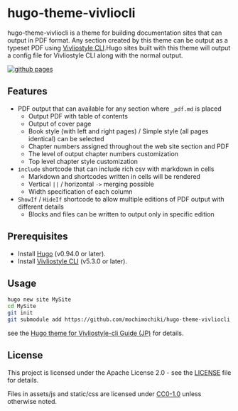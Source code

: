 # hugo-theme-vivliocli

hugo-theme-vivliocli is a theme for building documentation sites that can output in PDF format. Any section created by this theme can be output as a typeset PDF using [Vivliostyle CLI](https://github.com/vivliostyle/vivliostyle-cli).Hugo sites built with this theme will output a config file for Vivliostyle CLI along with the normal output.

[![github pages](https://github.com/mochimochiki/hugo-theme-vivliocli/actions/workflows/gh-pages.yml/badge.svg)](https://github.com/mochimochiki/hugo-theme-vivliocli/actions/workflows/gh-pages.yml)

## Features

* PDF output that can available for any section where `_pdf.md` is placed
  * Output PDF with table of contents
  * Output of cover page
  * Book style (with left and right pages) / Simple style (all pages identical) can be selected
  * Chapter numbers assigned throughout the web site section and PDF
  * The level of output chapter numbers customization
  * Top level chapter style customization
* `include` shortcode that can include rich csv with markdown in cells
  * Markdown and shortcodes written in cells will be rendered
  * Vertical `||` / horizontal `->` merging possible
  * Width specification of each column
* `ShowIf` / `HideIf` shortcode to allow multiple editions of PDF output with different details
  * Blocks and files can be written to output only in specific edition

## Prerequisites

* Install [Hugo](https://github.com/gohugoio/hugo) (v0.94.0 or later).
* Install [Vivliostyle CLI](https://github.com/vivliostyle/vivliostyle-cli) (v5.3.0 or later).

## Usage

```bash
hugo new site MySite
cd MySite
git init
git submodule add https://github.com/mochimochiki/hugo-theme-vivliocli themes/hugo-theme-vivliocli
```

see the [Hugo theme for Vivliostyle-cli Guide (JP)](https://mochimochiki.github.io/hugo-theme-vivliocli/jp/) for details.

## License

This project is licensed under the Apache License 2.0 - see the [LICENSE](https://github.com/mochimochiki/hugo-theme-vivliocli/blob/main/LICENSE) file for details.

Files in assets/js and static/css are licensed under [CC0-1.0](https://creativecommons.org/publicdomain/zero/1.0/legalcode) unless otherwise noted.